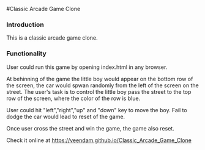 #Classic Arcade Game Clone
### Introduction
This is a classic arcade game clone.
### Functionality
User could run this game by opening index.html in any browser.

At behinning of the game the little boy would appear on the bottom row of the screen, the car would spwan randomly from the left of the screen on the street. The user's task is to control the little boy pass the street to the top row of the screen, where the color of the row is blue.

User could hit "left","right","up" and "down" key to move the boy. Fail to dodge the car would lead to reset of the game.

Once user cross the street and win the game, the game also reset.

Check it online at https://veendam.github.io/Classic_Arcade_Game_Clone